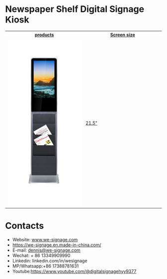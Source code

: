 # Newspaper Shelf Digital Signage Kiosk


<table textalign="center">
<tr>
    <th><a href="">products</a></th>
    <th><a href="">Screen size</a></th>
    
</tr>
<tr>
    <td width="50%"><a href=""><img src="./img/2.jpg" width="auto" height="auto"/></a></td>
    <td width="50%">
        <a href="./specification/21.5.png">21.5"</a>&nbsp;&nbsp;&nbsp;
    </td>
   
</tr>

</table>

# Contacts

- Website: www.we-signage.com
- https://we-signage.en.made-in-china.com/
- E-mail: dennis@we-signage.com
- Wechat: + 86 13349909990
- Linkedin: linkedin.com/in/wesignage
- MP/Whatsapp:+86 17388781631
- Youtube:<a href="https://www.youtube.com/@digitalsignagehyy9377">https://www.youtube.com/@digitalsignagehyy9377</a>
